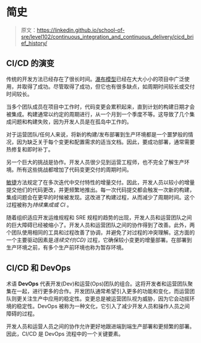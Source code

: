 # 简史

> 原文：<https://linkedin.github.io/school-of-sre/level102/continuous_integration_and_continuous_delivery/cicd_brief_history/>

## CI/CD 的演变

传统的开发方法已经存在了很长时间。[瀑布模型](https://www.linkedin.com/pulse/waterfall-model-shobika-ramasubbarayalu)已经在大大小小的项目中广泛使用，并取得了成功。尽管取得了成功，但它也有很多缺点，如周期时间较长或交付时间较长。

当多个团队成员在项目中工作时，代码变更会累积起来，直到计划的构建日期才会被集成。构建通常以约定的周期进行，从一个月到一个季度不等。这导致了几个集成问题和构建失败，因为开发人员是在孤岛中工作的。

对于运营团队/任何人来说，将新的构建/发布部署到生产环境都是一个噩梦般的情况，因为缺乏关于每个变更和配置需求的适当文档。因此，要成功部署，通常需要热修复和即时补丁。

另一个巨大的挑战是协作。开发人员很少见到运营工程师，也不完全了解生产环境。所有这些挑战都增加了代码变更交付的周期时间。

[敏捷](https://www.linkedin.com/pulse/list-popular-agile-methodologies-used-organizations)方法规定了在多次迭代中交付特性的增量交付。因此，开发人员以较小的增量提交他们的代码更改，并更频繁地推出。每一次代码提交都会触发一次新的构建，集成问题会在更早的时候被发现。这改进了构建过程，从而减少了周期时间。这个过程被称为*持续集成或 CI* 。

随着组织适应开发运维规程和 SRE 规程的趋势的出现，开发人员和运营团队之间的巨大障碍已经被缩小了。开发人员和运营团队之间的协作得到了改善。此外，两个团队使用相同的工具和过程改善了协调，并避免了对过程的冲突理解。这方面的一个主要驱动因素是*连续交付(CD)* 过程，它确保较小变更的增量部署。在部署到生产环境之前，有多个生产前环境也称为暂存环境。

## CI/CD 和 DevOps

术语 **DevOps** 代表开发(Dev)和运营(Ops)团队的组合。这将开发者和运营团队聚集在一起，进行更多的合作。开发团队通常希望引入更多的功能和变化，而运营团队则更关注生产中应用的稳定性。变更总是被运营团队视为威胁，因为它会动摇环境的稳定性。DevOps 被称为一种文化，它引入了减少开发人员和操作人员之间障碍的过程。

开发人员和运营人员之间的协作允许更好地跟进端到端生产部署和更频繁的部署。因此，CI/CD 是 DevOps 流程中的一个关键要素。
